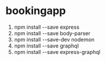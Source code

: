 # bookingapp

1. npm install --save express
2. npm install --save body-parser
3. npm install --save-dev nodemon
4. npm install --save graphql
5. npm install --save express-graphql